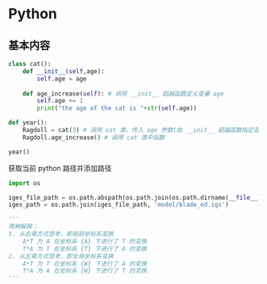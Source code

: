 # Python

<style>
.center
{
  width: auto;
  display: table;
  margin-left: auto;
  margin-right: auto;
}
</style>

## 基本内容

```python
class cat():
    def __init__(self,age):
        self.age = age
        
    def age_increase(self): # 调用 __init__ 超越函数定义变量 age
        self.age += 1
        print("the age of the cat is "+str(self.age))

def year():
    Ragdoll = cat(3) # 调用 cat 类，传入 age 参数(由 __init__ 超越函数指定变量传输)
    Ragdoll.age_increase() # 调用 cat 类中函数

year()
```

获取当前 python 路径并添加路径

```python
import os

iges_file_path = os.path.abspath(os.path.join(os.path.dirname(__file__), '..'))
iges_path = os.path.join(iges_file_path, 'model/blade_ed.igs')
```

```python
'''
两种解释：
1. 从右乘方式思考，即局部坐标系变换
    A*T 为 A 在坐标系 {A} 下进行了 T 的变换
    T*A 为 T 在坐标系 {T} 下进行了 A 的变换
2. 从左乘方式思考，即全局坐标系变换
    A*T 为 T 在坐标系 {W} 下进行了 A 的变换
    T*A 为 A 在坐标系 {W} 下进行了 T 的变换
'''
```
